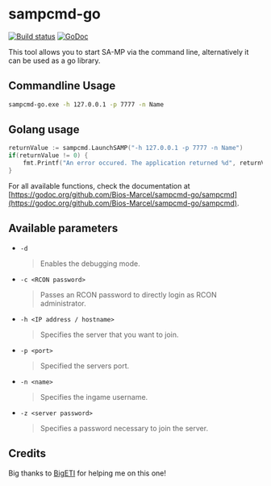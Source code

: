 # sampcmd-go

[![Build status](https://ci.appveyor.com/api/projects/status/jmvqa62k30rvyt9i/branch/master?svg=true)](https://ci.appveyor.com/project/Bios-Marcel/sampcmd-go/branch/master)
[![GoDoc](https://godoc.org/github.com/Bios-Marcel/sampcmd-go?status.svg)](https://godoc.org/github.com/Bios-Marcel/sampcmd-go/sampcmd)

This tool allows you to start SA-MP via the command line, alternatively it can be used as a go library.

## Commandline Usage

```cmd
sampcmd-go.exe -h 127.0.0.1 -p 7777 -n Name
```

## Golang usage

```GO
returnValue := sampcmd.LaunchSAMP("-h 127.0.0.1 -p 7777 -n Name")
if(returnValue != 0) {
    fmt.Printf("An error occured. The application returned %d", returnValue)
}
```

For all available functions, check the documentation at [https://godoc.org/github.com/Bios-Marcel/sampcmd-go/sampcmd](https://godoc.org/github.com/Bios-Marcel/sampcmd-go/sampcmd).

## Available parameters

* `-d`
  > Enables the debugging mode.
* `-c <RCON password>`
  > Passes an RCON password to directly login as RCON administrator.
* `-h <IP address / hostname>`
  > Specifies the server that you want to join.
* `-p <port>`
  > Specified the servers port.
* `-n <name>`
  > Specifies the ingame username.
* `-z <server password>`
  > Specifies a password necessary to join the server.

## Credits

Big thanks to [BigETI](https://github.com/BigETI/) for helping me on this one!